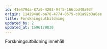 ```yaml
---
id: 41e479da-87a0-4203-94f5-166cbd40a93f
origin: 114294a6-ba78-4774-8579-c01a92b3a8ee
title: Forskningsutbildning
updated_by: 2
updated_at: 1696179830
---
```

Forskningsutbildning innehåll